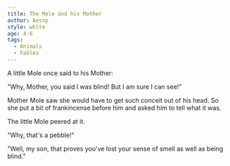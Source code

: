 ```yaml
---
title: The Mole and his Mother
author: Aesop
style: white
age: 4-6
tags:
  - Animals
  - Fables
---
```


A little Mole once said to his Mother:

"Why, Mother, you said I was blind! But I am sure I can see!"

Mother Mole saw she would have to get such conceit out of his head. So she put a bit of frankincense before him and asked him to tell what it was.

The little Mole peered at it.

"Why, that's a pebble!"

"Well, my son, that proves you've lost your sense of smell as well as being blind."
